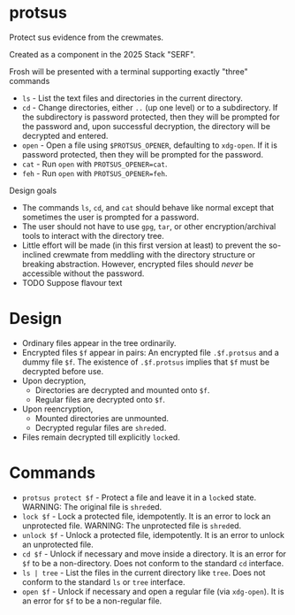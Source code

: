 # protsus

Protect sus evidence from the crewmates.

Created as a component in the 2025 Stack "SERF".

Frosh will be presented with a terminal supporting exactly "three" commands
* `ls` - List the text files and directories in the current directory.
* `cd` - Change directories, either `..` (up one level) or to a subdirectory. If the subdirectory is password protected, then they will be prompted for the password and, upon successful decryption, the directory will be decrypted and entered.
* `open` - Open a file using `$PROTSUS_OPENER`, defaulting to `xdg-open`.  If it is password protected, then they will be prompted for the password.
* `cat` - Run `open` with `PROTSUS_OPENER=cat`.
* `feh` - Run `open` with `PROTSUS_OPENER=feh`.

Design goals
* The commands `ls`, `cd`, and `cat` should behave like normal except that sometimes the user is prompted for a password.
* The user should not have to use `gpg`, `tar`, or other encryption/archival tools to interact with the directory tree.
* Little effort will be made (in this first version at least) to prevent the so-inclined crewmate from meddling with the directory structure or breaking abstraction. However, encrypted files should _never_ be accessible without the password.
* TODO Suppose flavour text

# Design

* Ordinary files appear in the tree ordinarily.
* Encrypted files `$f` appear in pairs: An encrypted file `.$f.protsus` and a dummy file `$f`. The existence of `.$f.protsus` implies that `$f` must be decrypted before use.
* Upon decryption,
    * Directories are decrypted and mounted onto `$f`.
    * Regular files are decrypted onto `$f`.
* Upon reencryption,
    * Mounted directories are unmounted.
    * Decrypted regular files are `shred`ed.
* Files remain decrypted till explicitly `lock`ed.

# Commands

* `protsus protect $f` - Protect a file and leave it in a `lock`ed state. WARNING: The original file is `shred`ed.
* `lock $f` - Lock a protected file, idempotently. It is an error to lock an unprotected file. WARNING: The unprotected file is `shred`ed.
* `unlock $f` - Unlock a protected file, idempotently. It is an error to unlock an unprotected file.
* `cd $f` - Unlock if necessary and move inside a directory. It is an error for `$f` to be a non-directory. Does not conform to the standard `cd` interface.
* `ls | tree` - List the files in the current directory like `tree`. Does not conform to the standard `ls` or `tree` interface.
* `open $f` - Unlock if necessary and open a regular file (via `xdg-open`). It is an error for `$f` to be a non-regular file.
